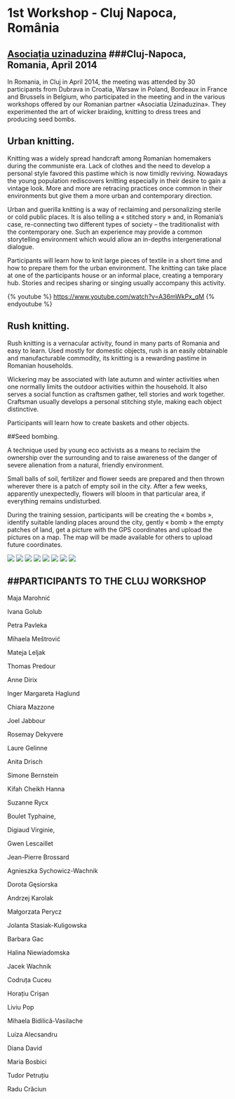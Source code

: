 # 1st Workshop - Cluj Napoca, România
[Asociația uzinaduzina](http://uzinaduzina.org)
###Cluj-Napoca, Romania, April 2014
---

In Romania, in Cluj in April 2014, the meeting was attended by 30 participants from Dubrava in Croatia, Warsaw in Poland, Bordeaux in France and Brussels in Belgium, who participated in the meeting and in the various workshops offered by our Romanian partner «Asociatia Uzinaduzina». They experimented the art of wicker braiding, knitting to dress trees and producing seed bombs.


## Urban knitting.


Knitting was a widely spread handcraft among Romanian homemakers during the communiste era. Lack of clothes and the need to develop a personal style favored this pastime which is now timidly reviving. Nowadays the young population rediscovers knitting especially in their desire to gain a vintage look. More and more are retracing practices once common in their environments but give them a more urban and contemporary direction.

Urban and guerilla knitting is a way of reclaiming and personalizing sterile or cold public places. It is also telling a « stitched story » and, in Romania’s case, re-connecting two different types of society – the traditionalist with the contemporary one. Such an experience may provide a common storytelling environment which would allow an in-depths intergenerational dialogue.

Participants will learn how to knit large pieces of textile in a short time and how to prepare them for the urban environment. The knitting can take place at one of the participants house or an informal place, creating a temporary hub. Stories and recipes sharing or singing usually accompany this activity.

{% youtube %} https://www.youtube.com/watch?v=A36mWkPx_qM {% endyoutube %}


## Rush knitting.

Rush knitting is a vernacular activity, found in many parts of Romania and easy to learn. Used mostly for domestic objects, rush is an easily obtainable and manufacturable commodity, its knitting is a rewarding pastime in Romanian households.

Wickering may be associated with late autumn and winter activities when one normally limits the outdoor activities within the household. It also serves a social function as craftsmen gather, tell stories and work together. Craftsman usually develops a personal stitching style, making each object distinctive.

Participants will learn how to create baskets and other objects.


##Seed bombing.

A technique used by young eco activists as a means to reclaim the ownership over the surrounding and to raise awareness of the danger of severe alienation from a natural, friendly environment.

Small balls of soil, fertilizer and flower seeds are prepared and then thrown wherever there is a patch of empty soil in the city. After a few weeks, apparently unexpectedly, flowers will bloom in that particular area, if everything remains undisturbed.

During the training session, participants will be creating the « bombs », identify suitable landing places around the city, gently « bomb » the empty patches of land, get a picture with the GPS coordinates and upload the pictures on a map. The map will be made available for others to upload future coordinates.

![](ClujPhotos/cluj_01.jpg)
![](ClujPhotos/cluj_02.jpg)
![](ClujPhotos/cluj_03.jpg)
![](ClujPhotos/cluj_04.jpg)
![](ClujPhotos/cluj_05.jpg)
![](ClujPhotos/cluj_06.jpg)
![](ClujPhotos/cluj_07.jpg)
![](ClujPhotos/cluj_08.jpg)

##PARTICIPANTS TO THE CLUJ WORKSHOP
---

Maja Marohnić

Ivana Golub

Petra Pavleka

Mihaela Meštrović

Mateja Leljak

Thomas Predour

Anne Dirix

Inger Margareta Haglund

Chiara Mazzone

Joel Jabbour

Rosemay Dekyvere

Laure Gelinne

Anita Drisch

Simone Bernstein

Kifah Cheikh Hanna

Suzanne Rycx

Boulet Typhaine,  

Digiaud Virginie,

Gwen Lescaillet

Jean-Pierre Brossard

Agnieszka Sychowicz-Wachnik

Dorota Gęsiorska 

Andrzej Karolak

Małgorzata Perycz

Jolanta Stasiak-Kuligowska

Barbara Gac

Halina Niewiadomska

Jacek Wachnik

Codruța Cuceu

Horațiu Crișan

Liviu Pop

Mihaela Bidilică-Vasilache

Luiza Alecsandru

Diana David

Maria Bosbici

Tudor Petruțiu

Radu Crăciun



